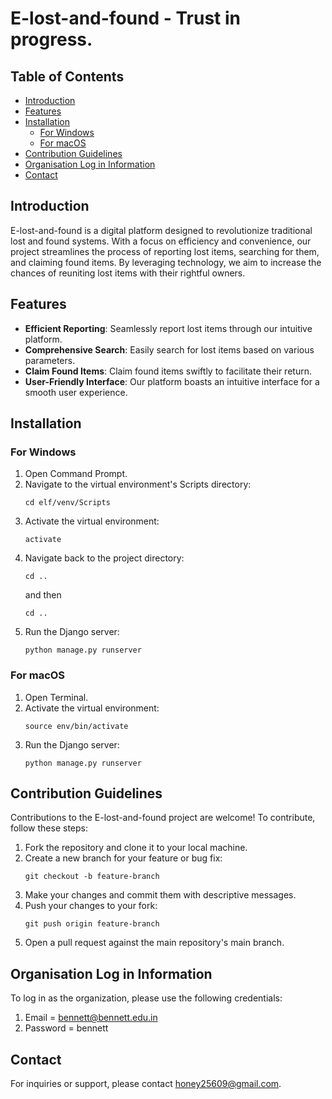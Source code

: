 # E-lost-and-found - Trust in progress.

## Table of Contents

- [Introduction](#introduction)
- [Features](#features)
- [Installation](#installation)
  - [For Windows](#for-windows)
  - [For macOS](#for-macos)
- [Contribution Guidelines](#contribution-guidelines)
- [Organisation Log in Information](#organisation-log-in-information)
- [Contact](#contact)

## Introduction
E-lost-and-found is a digital platform designed to revolutionize traditional lost and found systems. With a focus on efficiency and convenience, our project streamlines the process of reporting lost items, searching for them, and claiming found items. By leveraging technology, we aim to increase the chances of reuniting lost items with their rightful owners.

## Features

- **Efficient Reporting**: Seamlessly report lost items through our intuitive platform.
- **Comprehensive Search**: Easily search for lost items based on various parameters.
- **Claim Found Items**: Claim found items swiftly to facilitate their return.
- **User-Friendly Interface**: Our platform boasts an intuitive interface for a smooth user experience.

## Installation

### For Windows

1. Open Command Prompt.
2. Navigate to the virtual environment's Scripts directory:
   ```
   cd elf/venv/Scripts
   ```
3. Activate the virtual environment:
   ```
   activate
   ```
4. Navigate back to the project directory:
   ```
   cd .. 
   ```
   and then
   ```
   cd ..
   ```
5. Run the Django server:
   ```
   python manage.py runserver
   ```

### For macOS

1. Open Terminal.
2. Activate the virtual environment:
   ```
   source env/bin/activate
   ```
3. Run the Django server:
   ```
   python manage.py runserver
   ```

## Contribution Guidelines
Contributions to the E-lost-and-found project are welcome! To contribute, follow these steps:

1. Fork the repository and clone it to your local machine.
2. Create a new branch for your feature or bug fix:
   ```
   git checkout -b feature-branch
   ```
3. Make your changes and commit them with descriptive messages.
4. Push your changes to your fork:
   ```
   git push origin feature-branch
   ```
5. Open a pull request against the main repository's main branch.

## Organisation Log in Information

To log in as the organization, please use the following credentials:
1. Email = bennett@bennett.edu.in
2. Password = bennett

## Contact
For inquiries or support, please contact honey25609@gmail.com.
